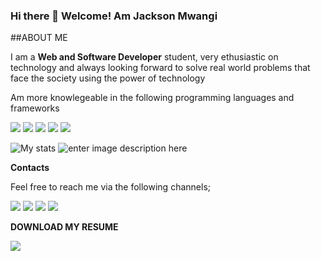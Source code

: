 ### Hi there 👋 Welcome! Am Jackson Mwangi

##ABOUT ME

I am a **Web and Software Developer** student, very ethusiastic on technology and always looking forward to solve real world problems that face the society using the power of technology

Am more knowlegeable in the following programming languages and frameworks

<img src="https://img.shields.io/badge/-Javascript-yellow?logo=Javascript&logoColor=fff">  <img src="https://img.shields.io/badge/-HTML-e34f26?logo=Html5&logoColor=fff">  <img src="https://img.shields.io/badge/CSS%203-1572B6?logo=CSS3#&logoColor=fff"> <img src="https://img.shields.io/badge/-BOOSTRAP%205-whitesmoke?logo=Bootstrap#&logoColor=fff">  <img src="https://img.shields.io/badge/-PYTHON-white?logo=Python#&logoColor=fff">

![My stats](https://github-readme-stats.vercel.app/api?username=jason2000-cpu&&show_icons=true&title_color=ffffff&icon_color=bb2acf&text_color=daf7dc&bg_color=151515)
![enter image description here](https://camo.githubusercontent.com/80a8e5c29e762e1b3d7522f13a806c1f05bb0231ab3113e9cc53c7866c123fc5/68747470733a2f2f6769746875622d726561646d652d73746174732e76657263656c2e6170702f6170692f746f702d6c616e67732f3f757365726e616d653d626f6e66616365323231266c61796f75743d636f6d70616374266c616e67735f636f756e743d37267468656d653d6e6f7264)

**Contacts**

Feel free to reach me via the following channels;

<a href="https://www.linkedin.com/in/jackson-muturi-b749081a0/"><img src="https://img.shields.io/badge/LinkedIn-blue?logo=LinkedIn#&logoColor=fff"></a>      <a href="https://twitter.com/JACKSON27068507"><img src="https://img.shields.io/badge/Twitter-white?logo=Twitter#&logoColor=fff"></a>      <a href="wa.me/+254797955092"><img src="https://img.shields.io/badge/-whatsapp-green?logo=Whatsapp&logoColor=white"></a>  <a href="mail.jacksonmuturi2000@gmail.com"><img src="https://img.shields.io/badge/-Gmail-white?logo=Gmail&logoColor=red"></a>


**DOWNLOAD MY RESUME**

<a href="https://drive.google.com/file/d/1AWNMZP5MJ66pM8S8nd1DBd8qLuFvGLXt/view?usp=sharing"><img src="https://img.shields.io/badge/-RESUME-green?logo=RESUME&logoColor=white"><a/>
